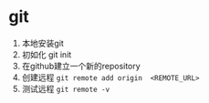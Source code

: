 # git
1. 本地安装git
2. 初如化
   git init
3. 在github建立一个新的repository
4. 创建远程 `git remote add origin  <REMOTE_URL> `
5. 测试远程 `git remote -v`
